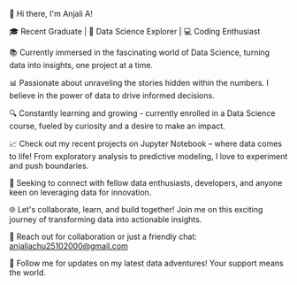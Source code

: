 👋 Hi there, I'm Anjali A!

🎓 Recent Graduate | 🚀 Data Science Explorer | 💻 Coding Enthusiast

📚 Currently immersed in the fascinating world of Data Science, turning data into insights, one project at a time.

📊 Passionate about unraveling the stories hidden within the numbers. I believe in the power of data to drive informed decisions.

🔍 Constantly learning and growing - currently enrolled in a Data Science course, fueled by curiosity and a desire to make an impact.

📈 Check out my recent projects on Jupyter Notebook – where data comes to life! From exploratory analysis to predictive modeling, I love to experiment and push boundaries.

🚀 Seeking to connect with fellow data enthusiasts, developers, and anyone keen on leveraging data for innovation.

🌐 Let's collaborate, learn, and build together! Join me on this exciting journey of transforming data into actionable insights.

📧 Reach out for collaboration or just a friendly chat: anjaliachu25102000@gmail.com

📌 Follow me for updates on my latest data adventures! Your support means the world. 
